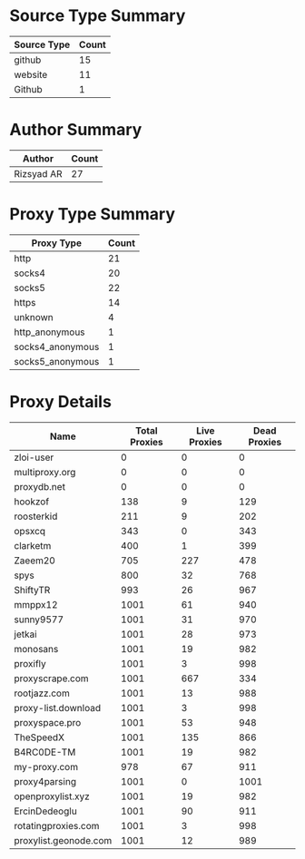 # Source Type Summary

| Source Type | Count |
|-------------|-------|
| github | 15 |
| website | 11 |
| Github | 1 |


# Author Summary

| Author | Count |
|--------|-------|
| Rizsyad AR | 27 |


# Proxy Type Summary

| Proxy Type | Count |
|------------|-------|
| http | 21 |
| socks4 | 20 |
| socks5 | 22 |
| https | 14 |
| unknown | 4 |
| http_anonymous | 1 |
| socks4_anonymous | 1 |
| socks5_anonymous | 1 |


# Proxy Details

| Name | Total Proxies | Live Proxies | Dead Proxies |
|------|---------------|--------------|---------------|
| zloi-user | 0 | 0 | 0 |
| multiproxy.org | 0 | 0 | 0 |
| proxydb.net | 0 | 0 | 0 |
| hookzof | 138 | 9 | 129 |
| roosterkid | 211 | 9 | 202 |
| opsxcq | 343 | 0 | 343 |
| clarketm | 400 | 1 | 399 |
| Zaeem20 | 705 | 227 | 478 |
| spys | 800 | 32 | 768 |
| ShiftyTR | 993 | 26 | 967 |
| mmppx12 | 1001 | 61 | 940 |
| sunny9577 | 1001 | 31 | 970 |
| jetkai | 1001 | 28 | 973 |
| monosans | 1001 | 19 | 982 |
| proxifly | 1001 | 3 | 998 |
| proxyscrape.com | 1001 | 667 | 334 |
| rootjazz.com | 1001 | 13 | 988 |
| proxy-list.download | 1001 | 3 | 998 |
| proxyspace.pro | 1001 | 53 | 948 |
| TheSpeedX | 1001 | 135 | 866 |
| B4RC0DE-TM | 1001 | 19 | 982 |
| my-proxy.com | 978 | 67 | 911 |
| proxy4parsing | 1001 | 0 | 1001 |
| openproxylist.xyz | 1001 | 19 | 982 |
| ErcinDedeoglu | 1001 | 90 | 911 |
| rotatingproxies.com | 1001 | 3 | 998 |
| proxylist.geonode.com | 1001 | 12 | 989 |

